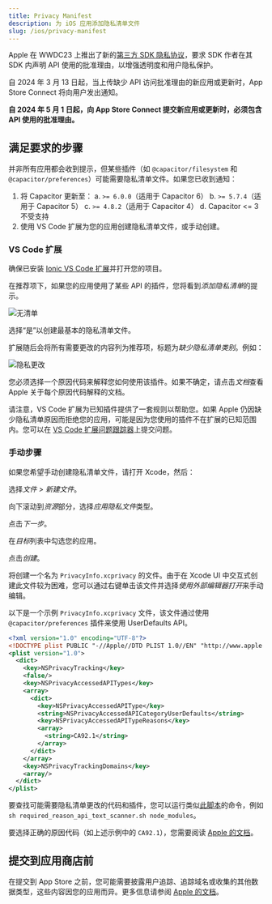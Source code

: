 ```yaml
---
title: Privacy Manifest
description: 为 iOS 应用添加隐私清单文件
slug: /ios/privacy-manifest
---
```


Apple 在 WWDC23 上推出了新的[第三方 SDK 隐私协议](https://developer.apple.com/news/?id=3d8a9yyh)，要求 SDK 作者在其 SDK 内声明 API 使用的批准理由，以增强透明度和用户隐私保护。

自 2024 年 3 月 13 日起，当上传缺少 API 访问批准理由的新应用或更新时，App Store Connect 将向用户发出通知。

**自 2024 年 5 月 1 日起，向 App Store Connect 提交新应用或更新时，必须包含 API 使用的批准理由。**

## 满足要求的步骤

并非所有应用都会收到提示，但某些插件（如 `@capacitor/filesystem` 和 `@capacitor/preferences`）可能需要隐私清单文件。如果您已收到通知：

1. 将 Capacitor 更新至：
   a. `>= 6.0.0`（适用于 Capacitor 6）
   b. `>= 5.7.4`（适用于 Capacitor 5）
   c. `>= 4.8.2`（适用于 Capacitor 4）
   d. Capacitor <= 3 不受支持
2. 使用 VS Code 扩展为您的应用创建隐私清单文件，或手动创建。

### VS Code 扩展

确保已安装 [Ionic VS Code 扩展](https://ionic.link/vscode)并打开您的项目。

在推荐项下，如果您的应用使用了某些 API 的插件，您将看到*添加隐私清单*的提示。

![无清单](/img/v5/docs/ios/no-manifest.png)

选择“是”以创建最基本的隐私清单文件。

扩展随后会将所有需要更改的内容列为推荐项，标题为*缺少隐私清单类别*。例如：

![隐私更改](/img/v5/docs/ios/privacy-change.png)

您必须选择一个原因代码来解释您如何使用该插件。如果不确定，请点击*文档*查看 Apple 关于每个原因代码解释的文档。

请注意，VS Code 扩展为已知插件提供了一套规则以帮助您。如果 Apple 仍因缺少隐私清单原因而拒绝您的应用，可能是因为您使用的插件不在扩展的已知范围内。您可以在 [VS Code 扩展问题跟踪器](https://github.com/ionic-team/vscode-ionic/issues)上提交问题。

### 手动步骤

如果您希望手动创建隐私清单文件，请打开 Xcode，然后：

选择*文件 > 新建文件*。

向下滚动到*资源*部分，选择*应用隐私文件*类型。

点击*下一步*。

在*目标*列表中勾选您的应用。

点击*创建*。

将创建一个名为 `PrivacyInfo.xcprivacy` 的文件。由于在 Xcode UI 中交互式创建此文件较为困难，您可以通过右键单击该文件并选择*使用外部编辑器打开*来手动编辑。

以下是一个示例 `PrivacyInfo.xcprivacy` 文件，该文件通过使用 `@capacitor/preferences` 插件来使用 UserDefaults API。

```xml
<?xml version="1.0" encoding="UTF-8"?>
<!DOCTYPE plist PUBLIC "-//Apple//DTD PLIST 1.0//EN" "http://www.apple.com/DTDs/PropertyList-1.0.dtd">
<plist version="1.0">
  <dict>
    <key>NSPrivacyTracking</key>
    <false/>
    <key>NSPrivacyAccessedAPITypes</key>
    <array>
      <dict>
        <key>NSPrivacyAccessedAPIType</key>
        <string>NSPrivacyAccessedAPICategoryUserDefaults</string>
        <key>NSPrivacyAccessedAPITypeReasons</key>
        <array>
          <string>CA92.1</string>
        </array>
      </dict>
    </array>
    <key>NSPrivacyTrackingDomains</key>
    <array/>
  </dict>
</plist>
```

要查找可能需要隐私清单更改的代码和插件，您可以运行类似[此脚本](https://github.com/Wooder/ios_17_required_reason_api_scanner)的命令，例如 `sh required_reason_api_text_scanner.sh node_modules`。

要选择正确的原因代码（如上述示例中的 `CA92.1`），您需要阅读 [Apple 的文档](https://developer.apple.com/documentation/bundleresources/privacy_manifest_files/describing_use_of_required_reason_api)。

## 提交到应用商店前

在提交到 App Store 之前，您可能需要披露用户追踪、追踪域名或收集的其他数据类型，这些内容因您的应用而异。更多信息请参阅 [Apple 的文档](https://developer.apple.com/documentation/bundleresources/privacy_manifest_files)。